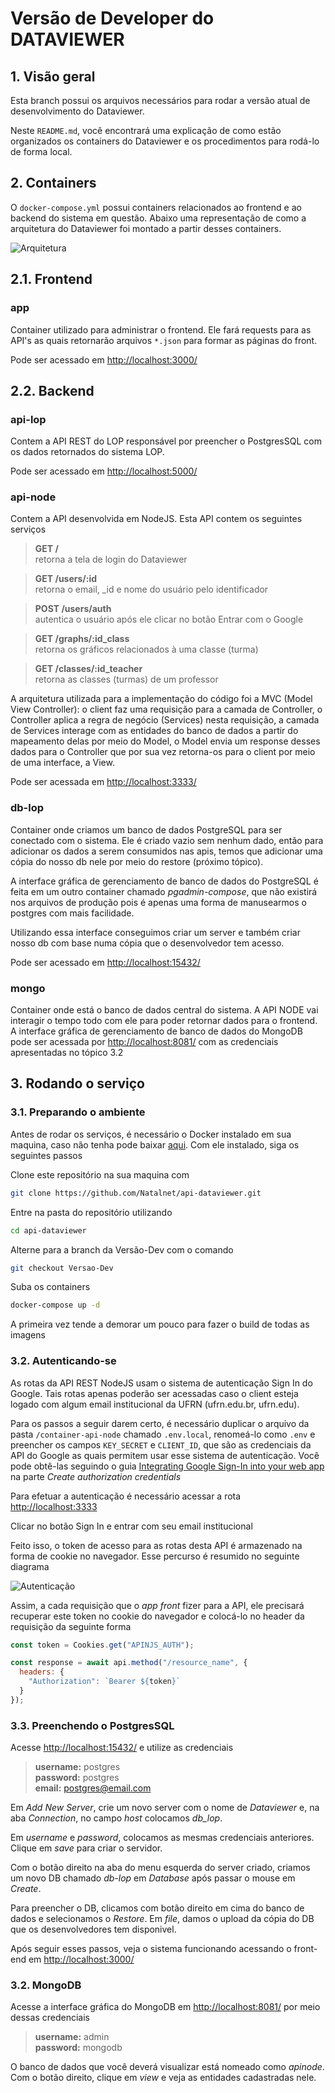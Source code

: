 # Versão de Developer do DATAVIEWER

<!--
## Conceitos
Algumas observações do Docker Compose
- Uma vez que determinado parâmetro tenha sido comentado, ele só será comentado novamente caso apresente alguma particularidade
- Caso o sistema precise ser instalado em uma nova máquina, será necessário revisitar o [Tutorial da Digital Ocean](https://www.digitalocean.com/community/tutorials/how-to-secure-a-containerized-node-js-application-with-nginx-let-s-encrypt-and-docker-compose) para garantir o funcionamento do nginx e do certbot.
 -->

## 1. Visão geral

Esta branch possui os arquivos necessários para rodar a versão atual de desenvolvimento do Dataviewer. 

Neste ``README.md``, você encontrará uma explicação de como estão organizados os containers do Dataviewer e os procedimentos para rodá-lo de forma local.

## 2. Containers

O ``docker-compose.yml`` possui containers relacionados ao frontend e ao backend do sistema em questão. Abaixo uma representação de como a arquitetura do Dataviewer foi montado a partir desses containers.

![Arquitetura](./container-api-node/docs/Arquitetura.jpg)

## 2.1. Frontend

### app

Container utilizado para administrar o frontend. Ele fará requests para as API's as quais retornarão arquivos ``*.json`` para formar as páginas do front.

Pode ser acessado em [http://localhost:3000/](http://localhost:3000/)

<!--
Por enquanto ele não funciona porque não tem uma conexão com as API's feitas, ele ainda está conectado só com a api do natalnet que não funciona. Ainda está sendo organizada a conexão do front com as API's dos containers.
-->

## 2.2. Backend

### api-lop

Contem a API REST do LOP responsável por preencher o PostgresSQL com os dados retornados do sistema LOP.

<!--
Nesse site, que é o oficial, ela não está funcionando: ao fazer requisições ao DB, é retornado *Internal Server Error*. Por outro lado, no nosso container de desenvolvimento, ao configurar o container com o DB, ela funciona tranquilamente. 
-->

Pode ser acessado em [http://localhost:5000/](http://localhost:5050/)
  
<!-- 
### api-users

Por estar em desenvolvimento, a API deste container não retorna nada. Para fazer este container ser criado, basta adicioná-lo com 

```compose
api-users:
    build:
      context: . 
      dockerfile: ./container-api-users/Dockerfile 
    container_name: container-api-users  
    depends_on: 
      - db-lop 
    ports:
      - "5050:5050"
    networks:
      - backend
```

Podemos futuramente acessar ele por [http://localhost:5050/](http://localhost:5000/) -->

### api-node

Contem a API desenvolvida em NodeJS. Esta API contem os seguintes serviços


> **GET /** <br> retorna a tela de login do Dataviewer 

> **GET /users/:id** <br> retorna o email, _id e nome do usuário pelo identificador

> **POST /users/auth** <br> autentica o usuário após ele clicar no botão Entrar com o Google 

> **GET /graphs/:id_class** <br> retorna os gráficos relacionados à uma classe (turma)

> **GET /classes/:id_teacher** <br> retorna as classes (turmas) de um professor

A arquitetura utilizada para a implementação do código foi a MVC (Model View Controller): o client faz uma requisição para a camada de Controller, o Controller aplica a regra de negócio (Services) nesta requisição, a camada de Services interage com as entidades do banco de dados a partir do mapeamento delas por meio do Model, o Model envia um response desses dados para o Controller que por sua vez retorna-os para o client por meio de uma interface, a View.

Pode ser acessada em [http://localhost:3333/](http://localhost:3333/) 


### db-lop

Container onde criamos um banco de dados PostgreSQL para ser conectado com o sistema.  Ele é criado vazio sem nenhum dado, então para adicionar os dados a serem consumidos nas apis, temos que adicionar uma cópia do nosso db nele por meio do restore (próximo tópico).

A interface gráfica de gerenciamento de banco de dados do PostgreSQL é feita em um outro container chamado *pgadmin-compose*, que não existirá nos arquivos de produção pois é apenas uma forma de manusearmos o postgres com mais facilidade. 

Utilizando essa interface conseguimos criar um server e também criar nosso db com base numa cópia que o desenvolvedor tem acesso.

Pode ser acessado em [http://localhost:15432/](http://localhost:15432/)

### mongo

Container onde está o banco de dados central do sistema. A API NODE vai interagir o tempo todo com ele para poder retornar dados para o frontend. A interface gráfica de gerenciamento de banco de dados do MongoDB pode ser acessada por [http://localhost:8081/](http://localhost:8081/) com as credenciais apresentadas no tópico 3.2

## 3. Rodando o serviço

### 3.1. Preparando o ambiente

Antes de rodar os serviços, é necessário o Docker instalado em sua maquina, caso não tenha pode baixar [aqui](https://www.docker.com/products/docker-desktop). Com ele instalado, siga os seguintes passos

Clone este repositório na sua maquina com

```bash
git clone https://github.com/Natalnet/api-dataviewer.git
```

Entre na pasta do repositório utilizando 

```bash
cd api-dataviewer
```

Alterne para a branch da Versão-Dev com o comando 

```bash 
git checkout Versao-Dev
```

Suba os containers

```bash
docker-compose up -d
``` 

A primeira vez tende a demorar um pouco para fazer o build de todas as imagens

### 3.2. Autenticando-se

As rotas da API REST NodeJS usam o sistema de autenticação Sign In do Google. Tais rotas apenas poderão ser acessadas caso o client esteja logado com algum email institucional da UFRN (ufrn.edu.br, ufrn.edu).

Para os passos a seguir darem certo, é necessário duplicar o arquivo da pasta ``/container-api-node`` chamado ``.env.local``, renomeá-lo como ``.env`` e preencher os campos ``KEY_SECRET`` e ``CLIENT_ID``, que são as credenciais da API do Google as quais permitem usar esse sistema de autenticação. Você pode obtê-las seguindo o guia [Integrating Google Sign-In into your web app](https://developers.google.com/identity/sign-in/web/sign-in) na parte *Create authorization credentials*

Para efetuar a autenticação é necessário acessar a rota [http://localhost:3333](http://localhost:3333) 

Clicar no botão Sign In e entrar com seu email institucional

Feito isso, o token de acesso para as rotas desta API é armazenado na forma de cookie no navegador. Esse percurso é resumido no seguinte diagrama

![Autenticação](/container-api-node/docs/AuthenticateUser.png)

Assim, a cada requisição que o *app front* fizer para a API, ele precisará recuperar este token no cookie do navegador e colocá-lo no header da requisição da seguinte forma

```javascript
const token = Cookies.get("APINJS_AUTH");

const response = await api.method("/resource_name", {
  headers: {
    "Authorization": `Bearer ${token}`
  }
});
```

### 3.3.  Preenchendo o PostgresSQL

Acesse [http://localhost:15432/](http://localhost:15432/) e utilize as credenciais

> **username:** postgres <br> **password:** postgres <br> **email:** postgres@email.com

Em *Add New Server*, crie um novo server com o nome de *Dataviewer* e, na aba *Connection*, no campo *host* colocamos *db_lop*. 

Em *username* e *password*, colocamos as mesmas credenciais anteriores. Clique em *save* para criar o servidor.

Com o botão direito na aba do menu esquerda do server criado, criamos um novo DB chamado *db-lop* em *Database* após passar o mouse em *Create*.

Para preencher o DB, clicamos com botão direito em cima do banco de dados e selecionamos o *Restore*. Em *file*, damos o upload da cópia do DB que os desenvolvedores tem disponivel. 

Após seguir esses passos, veja o sistema funcionando acessando o front-end em [http://localhost:3000/](http://localhost:3000/)

### 3.2. MongoDB

Acesse a interface gráfica do MongoDB em [http://localhost:8081/](http://localhost:8081/) por meio dessas credenciais

> **username:** admin <br> **password:** mongodb

O banco de dados que você deverá visualizar está nomeado como *apinode*. Com o botão direito, clique em *view* e veja as entidades cadastradas nele.
